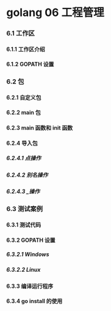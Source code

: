 # golang 06 工程管理



### 6.1 工作区

#### 6.1.1 工作区介绍
#### 6.1.2 GOPATH 设置

### 6.2 包

#### 6.2.1 自定义包
#### 6.2.2 main 包
#### 6.2.3 main 函数和 init 函数
#### 6.2.4 导入包

##### 6.2.4.1 点操作
##### 6.2.4.2 别名操作
##### 6.2.4.3 _操作

### 6.3 测试案例

#### 6.3.1 测试代码
#### 6.3.2 GOPATH 设置

##### 6.3.2.1 Windows
##### 6.3.2.2 Linux

#### 6.3.3 编译运行程序
#### 6.3.4 go install 的使用
